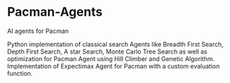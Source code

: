 # Pacman-Agents

AI agents for Pacman

Python implementation of classical search Agents like Breadth First Search, Depth First Search, A star Search, Monte Carlo Tree Search as well as optimization for Pacman Agent using Hill Climber and Genetic Algorithm. Implementation of Expectimax Agent for Pacman with a custom evaluation function.
